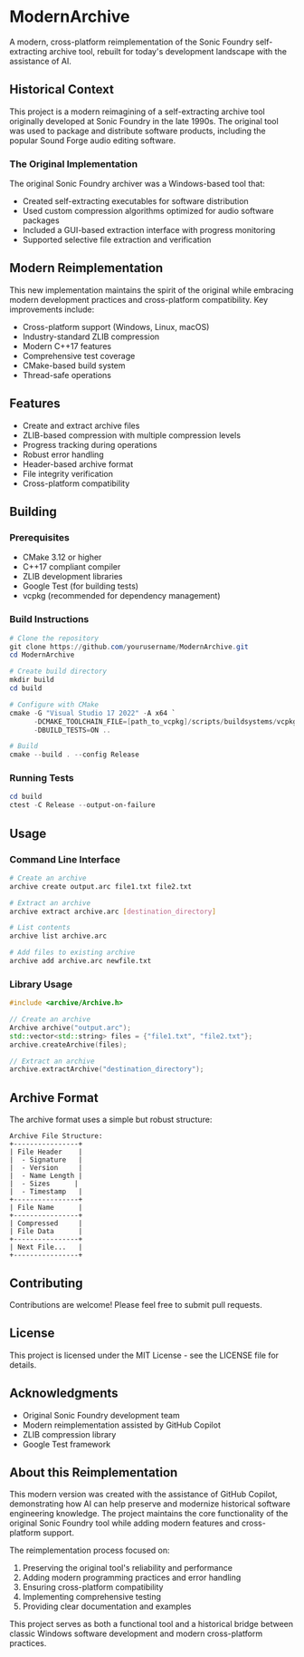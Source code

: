 # ModernArchive

A modern, cross-platform reimplementation of the Sonic Foundry self-extracting archive tool, rebuilt for today's development landscape with the assistance of AI.

## Historical Context

This project is a modern reimagining of a self-extracting archive tool originally developed at Sonic Foundry in the late 1990s. The original tool was used to package and distribute software products, including the popular Sound Forge audio editing software.

### The Original Implementation

The original Sonic Foundry archiver was a Windows-based tool that:
- Created self-extracting executables for software distribution
- Used custom compression algorithms optimized for audio software packages
- Included a GUI-based extraction interface with progress monitoring
- Supported selective file extraction and verification

## Modern Reimplementation

This new implementation maintains the spirit of the original while embracing modern development practices and cross-platform compatibility. Key improvements include:

- Cross-platform support (Windows, Linux, macOS)
- Industry-standard ZLIB compression
- Modern C++17 features
- Comprehensive test coverage
- CMake-based build system
- Thread-safe operations

## Features

- Create and extract archive files
- ZLIB-based compression with multiple compression levels
- Progress tracking during operations
- Robust error handling
- Header-based archive format
- File integrity verification
- Cross-platform compatibility

## Building

### Prerequisites

- CMake 3.12 or higher
- C++17 compliant compiler
- ZLIB development libraries
- Google Test (for building tests)
- vcpkg (recommended for dependency management)

### Build Instructions

```powershell
# Clone the repository
git clone https://github.com/yourusername/ModernArchive.git
cd ModernArchive

# Create build directory
mkdir build
cd build

# Configure with CMake
cmake -G "Visual Studio 17 2022" -A x64 `
      -DCMAKE_TOOLCHAIN_FILE=[path_to_vcpkg]/scripts/buildsystems/vcpkg.cmake `
      -DBUILD_TESTS=ON ..

# Build
cmake --build . --config Release
```

### Running Tests

```powershell
cd build
ctest -C Release --output-on-failure
```

## Usage

### Command Line Interface

```bash
# Create an archive
archive create output.arc file1.txt file2.txt

# Extract an archive
archive extract archive.arc [destination_directory]

# List contents
archive list archive.arc

# Add files to existing archive
archive add archive.arc newfile.txt
```

### Library Usage

```cpp
#include <archive/Archive.h>

// Create an archive
Archive archive("output.arc");
std::vector<std::string> files = {"file1.txt", "file2.txt"};
archive.createArchive(files);

// Extract an archive
archive.extractArchive("destination_directory");
```

## Archive Format

The archive format uses a simple but robust structure:

```
Archive File Structure:
+----------------+
| File Header    |
|  - Signature   |
|  - Version     |
|  - Name Length |
|  - Sizes      |
|  - Timestamp   |
+----------------+
| File Name      |
+----------------+
| Compressed     |
| File Data      |
+----------------+
| Next File...   |
+----------------+
```

## Contributing

Contributions are welcome! Please feel free to submit pull requests.

## License

This project is licensed under the MIT License - see the LICENSE file for details.

## Acknowledgments

- Original Sonic Foundry development team
- Modern reimplementation assisted by GitHub Copilot
- ZLIB compression library
- Google Test framework

## About this Reimplementation

This modern version was created with the assistance of GitHub Copilot, demonstrating how AI can help preserve and modernize historical software engineering knowledge. The project maintains the core functionality of the original Sonic Foundry tool while adding modern features and cross-platform support.

The reimplementation process focused on:
1. Preserving the original tool's reliability and performance
2. Adding modern programming practices and error handling
3. Ensuring cross-platform compatibility
4. Implementing comprehensive testing
5. Providing clear documentation and examples

This project serves as both a functional tool and a historical bridge between classic Windows software development and modern cross-platform practices.